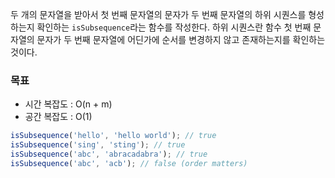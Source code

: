 두 개의 문자열을 받아서 첫 번째 문자열의 문자가 두 번째 문자열의 하위 시퀀스를 형성하는지 확인하는 `isSubsequence`라는 함수를 작성한다. 하위 시퀀스란 함수 첫 번째 문자열의 문자가 두 번째 문자열에 어딘가에 순서를 변경하지 않고 존재하는지를 확인하는 것이다.

### 목표
- 시간 복잡도 : O(n + m)
- 공간 복잡도 : O(1)

```js
isSubsequence('hello', 'hello world'); // true
isSubsequence('sing', 'sting'); // true
isSubsequence('abc', 'abracadabra'); // true
isSubsequence('abc', 'acb'); // false (order matters)
```